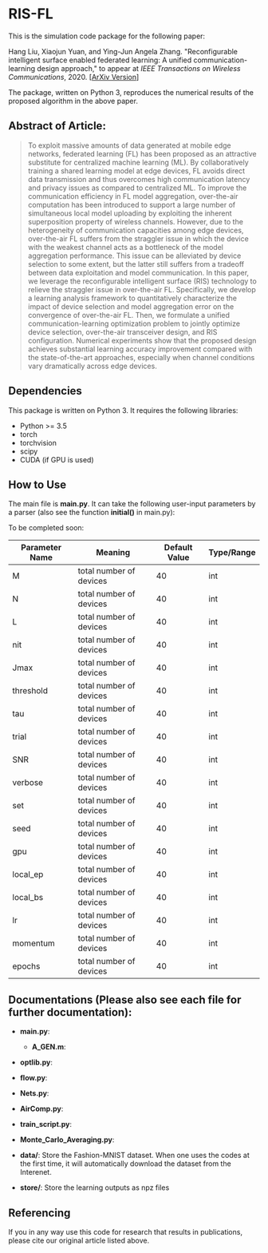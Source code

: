 # RIS-FL

This is the simulation code package for the following paper:

Hang Liu, Xiaojun Yuan, and Ying-Jun Angela Zhang. "Reconfigurable intelligent surface enabled federated learning: A unified communication-learning design approach," to appear at *IEEE Transactions on Wireless Communications*, 2020. [[ArXiv Version](https://arxiv.org/abs/2011.10282)]

The package, written on Python 3, reproduces the numerical results of the proposed algorithm in the above paper.


## Abstract of Article:

> To exploit massive amounts of data generated at mobile edge networks, federated learning (FL) has been proposed as an attractive substitute for centralized machine learning (ML). By collaboratively training a shared learning model at edge devices, FL avoids direct data transmission and thus overcomes high communication latency and privacy issues as compared to centralized ML. To improve the communication efficiency in FL model aggregation, over-the-air computation has been introduced to support a large number of simultaneous local model uploading by exploiting the inherent superposition property of wireless channels. However, due to the heterogeneity of communication capacities among edge devices, over-the-air FL suffers from the straggler issue in which the device with the weakest channel acts as a bottleneck of the model aggregation performance. This issue can be alleviated by device selection to some extent, but the latter still suffers from a tradeoff between data exploitation and model communication. In this paper, we leverage the reconfigurable intelligent surface (RIS) technology to relieve the straggler issue in over-the-air FL. Specifically, we develop a learning analysis framework to quantitatively characterize the impact of device selection and model aggregation error on the convergence of over-the-air FL. Then, we formulate a unified communication-learning optimization problem to jointly optimize device selection, over-the-air transceiver design, and RIS configuration. Numerical experiments show that the proposed design achieves substantial learning accuracy improvement compared with the state-of-the-art approaches, especially when channel conditions vary dramatically across edge devices.

 
## Dependencies
This package is written on Python 3. It requires the following libraries:
* Python >= 3.5
* torch
* torchvision
* scipy
* CUDA (if GPU is used)

## How to Use
The main file is **main.py**. It can take the following user-input parameters by a parser (also see the function **initial()** in main.py):

To be completed soon:

| Parameter Name  | Meaning| Default Value| Type/Range |
| ---------- | -----------|-----------|-----------|
| M   | total number of devices   |40   |int   |
| N   | total number of devices   |40   |int   |
| L   | total number of devices   |40   |int   |
| nit   | total number of devices   |40   |int   |
| Jmax   | total number of devices   |40   |int   |
| threshold   | total number of devices   |40   |int   |
| tau   | total number of devices   |40   |int   |
| trial   | total number of devices   |40   |int   |
| SNR   | total number of devices   |40   |int   |
| verbose   | total number of devices   |40   |int   |
| set   | total number of devices   |40   |int   |
| seed   | total number of devices   |40   |int   |
|  gpu  | total number of devices   |40   |int   |
| local_ep   | total number of devices   |40   |int   |
| local_bs   | total number of devices   |40   |int   |
| lr   | total number of devices   |40   |int   |
| momentum   | total number of devices   |40   |int   |
| epochs   | total number of devices   |40   |int   |

## Documentations (Please also see each file for further documentation):

* __main.py__:
    * __A_GEN.m__:
    
* __optlib.py__:
* __flow.py__:
* __Nets.py__:
* __AirComp.py__:
* __train_script.py__:
* __Monte_Carlo_Averaging.py__:
* __data/__: Store the Fashion-MNIST dataset. When one uses the codes at the first time, it will automatically download the dataset from the Interenet.
* __store/__: Store the learning outputs as npz files
  


## Referencing

If you in any way use this code for research that results in publications, please cite our original article listed above.


